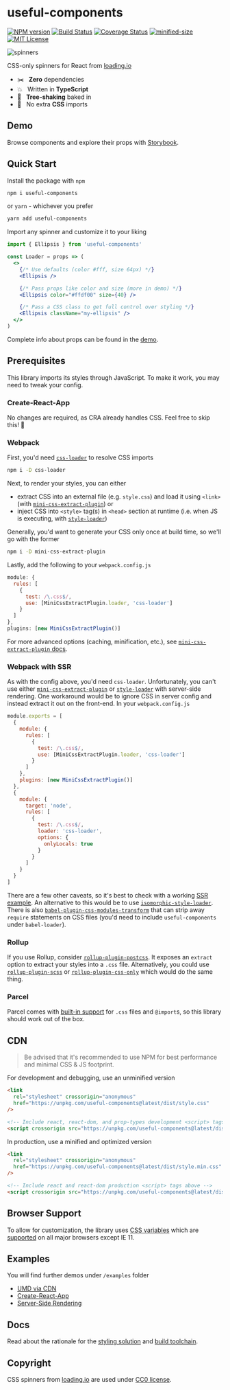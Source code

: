 # useful-components

[![NPM version](https://img.shields.io/npm/v/useful-components.svg)](https://www.npmjs.com/package/useful-components)
[![Build Status](https://travis-ci.org/dudusotero/useful-components.svg?branch=master)](https://travis-ci.org/dudusotero/useful-components)
[![Coverage Status](https://coveralls.io/repos/github/dudusotero/useful-components/badge.svg?branch=master)](https://coveralls.io/github/dudusotero/useful-components?branch=master)
[![minified-size](https://img.shields.io/bundlephobia/min/useful-components@latest.svg)](https://bundlephobia.com/result?p=useful-components@latest)
[![MIT License](https://img.shields.io/npm/l/useful-components.svg)](https://github.com/dudusotero/useful-components/blob/master/LICENSE)

![spinners](https://user-images.githubusercontent.com/15240969/61506027-cc63b180-a9ae-11e9-8569-9ee44ef3567c.gif)

CSS-only spinners for React from [loading.io](https://loading.io/css/)

- :scissors: &nbsp; **Zero** dependencies
- :collision: &nbsp; Written in **TypeScript**
- :rocket: &nbsp; **Tree-shaking** baked in
- :nail_care: &nbsp; No extra **CSS** imports

## Demo

Browse components and explore their props with [Storybook](https://dudusotero.github.io/useful-components).

## Quick Start

Install the package with `npm`

```sh
npm i useful-components
```

or `yarn` - whichever you prefer

```sh
yarn add useful-components
```

Import any spinner and customize it to your liking

```jsx
import { Ellipsis } from 'useful-components'

const Loader = props => (
  <>
    {/* Use defaults (color #fff, size 64px) */}
    <Ellipsis />

    {/* Pass props like color and size (more in demo) */}
    <Ellipsis color="#ffdf00" size={40} />

    {/* Pass a CSS class to get full control over styling */}
    <Ellipsis className="my-ellipsis" />
  </>
)
```

Complete info about props can be found in the [demo](https://dudusotero.github.io/useful-components).

## Prerequisites

This library imports its styles through JavaScript. To make it work, you may need to tweak your config.

### Create-React-App

No changes are required, as CRA already handles CSS. Feel free to skip this! :tada:

### Webpack

First, you'd need [`css-loader`](https://github.com/webpack-contrib/css-loader) to resolve CSS imports

```sh
npm i -D css-loader
```

Next, to render your styles, you can either

- extract CSS into an external file (e.g. `style.css`) and load it using `<link>` (with [`mini-css-extract-plugin`](https://github.com/webpack-contrib/mini-css-extract-plugin)) or
- inject CSS into `<style>` tag(s) in `<head>` section at runtime (i.e. when JS is executing, with [`style-loader`](https://github.com/webpack-contrib/style-loader))

Generally, you'd want to generate your CSS only once at build time, so we'll go with the former

```sh
npm i -D mini-css-extract-plugin
```

Lastly, add the following to your `webpack.config.js`

```js
module: {
  rules: [
    {
      test: /\.css$/,
      use: [MiniCssExtractPlugin.loader, 'css-loader']
    }
  ]
},
plugins: [new MiniCssExtractPlugin()]
```

For more advanced options (caching, minification, etc.), see [`mini-css-extract-plugin` docs](https://github.com/webpack-contrib/mini-css-extract-plugin).

### Webpack with SSR

As with the config above, you'd need `css-loader`. Unfortunately, you can't use either [`mini-css-extract-plugin`](https://github.com/webpack-contrib/mini-css-extract-plugin/issues/90) or [`style-loader`](https://github.com/webpack-contrib/style-loader/pull/159) with server-side rendering. One workaround would be to ignore CSS in server config and instead extract it out on the front-end. In your `webpack.config.js`

```js
module.exports = [
  {
    module: {
      rules: [
        {
          test: /\.css$/,
          use: [MiniCssExtractPlugin.loader, 'css-loader']
        }
      ]
    },
    plugins: [new MiniCssExtractPlugin()]
  },
  {
    module: {
      target: 'node',
      rules: [
        {
          test: /\.css$/,
          loader: 'css-loader',
          options: {
            onlyLocals: true
          }
        }
      ]
    }
  }
]
```

There are a few other caveats, so it's best to check with a working [SSR example](./examples/ssr). An alternative to this would be to use [`isomorphic-style-loader`](https://github.com/kriasoft/isomorphic-style-loader). There is also [`babel-plugin-css-modules-transform`](https://github.com/michalkvasnicak/babel-plugin-css-modules-transform) that can strip away `require` statements on CSS files (you'd need to include `useful-components` under `babel-loader`).

### Rollup

If you use Rollup, consider [`rollup-plugin-postcss`](https://github.com/egoist/,rollup-plugin-postcss). It exposes an `extract` option to extract your styles into a `.css` file. Alternatively, you could use [`rollup-plugin-scss`](https://github.com/thgh/rollup-plugin-scss) or [`rollup-plugin-css-only`](https://github.com/thgh/rollup-plugin-css-only) which would do the same thing.

### Parcel

Parcel comes with [built-in support](https://parceljs.org/css.html) for `.css` files and `@import`s, so this library should work out of the box.

## CDN

> Be advised that it's recommended to use NPM for best performance and minimal CSS & JS footprint.

For development and debugging, use an unminified version

```html
<link
  rel="stylesheet" crossorigin="anonymous"
  href="https://unpkg.com/useful-components@latest/dist/style.css"
/>

<!-- Include react, react-dom, and prop-types development <script> tags above -->
<script crossorigin src="https://unpkg.com/useful-components@latest/dist/bundle.js"></script>
```

In production, use a minified and optimized version

```html
<link
  rel="stylesheet" crossorigin="anonymous"
  href="https://unpkg.com/useful-components@latest/dist/style.min.css"
/>

<!-- Include react and react-dom production <script> tags above -->
<script crossorigin src="https://unpkg.com/useful-components@latest/dist/bundle.min.js"></script>
```

## Browser Support

To allow for customization, the library uses [CSS variables](https://developer.mozilla.org/en-US/docs/Web/CSS/Using_CSS_custom_properties) which are [supported](https://caniuse.com/#feat=css-variables) on all major browsers except IE 11.

## Examples

You will find further demos under `/examples` folder

- [UMD via CDN](./examples/cdn)
- [Create-React-App](./examples/cra)
- [Server-Side Rendering](./examples/ssr)

## Docs

Read about the rationale for the [styling solution](./docs/styling.md) and [build toolchain](./docs/tooling.md).

## Copyright

CSS spinners from [loading.io](https://loading.io/css/) are used under [CC0 license](https://creativecommons.org/share-your-work/public-domain/cc0/).
